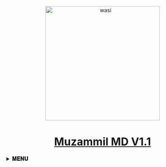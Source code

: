 <p align="center">  
  <a href="https://whatsapp.com/channel/0029VajzERVFy72FxXdllv2y<p align="center">  
  <a href="https://whatsapp.com/channel/0029VajzERVFy72FxXdllv2y">
    <img alt="wasi" height="300" src="https://telegra.ph/file/546bf9a6c193ec57590b5.jpg">
    <h1 align="center">Muzammil MD V1.1</h1>
  </a>
</p>

<b><details><summary>𝐌𝐄𝐍𝐔</summary><br>
𝐖𝐞𝐥𝐜𝐨𝐦𝐞 𝐓𝐨 𝐌𝐮𝐳𝐚𝐦𝐦𝐢𝐥 - 𝐌𝐃 𝐖𝐡𝐚𝐭𝐬𝐚𝐩𝐩 𝐁𝐨𝐭

<b><details><summary>𝐎𝐖𝐍𝐄𝐑</summary><br>

<a href='https://wa.link/mja069' target="_blank"><img alt='Whatsapp Contect' src='https://img.shields.io/badge/Whatsapp_Contect-100000?style=for-the-badge&logo=scan&logoColor=white&labelColor=green&color=green'/></a>

<a href='https://github.com/itxmemuzammil/Muzammil-MD/fork' target="_blank"><img alt='Fork repo' src='https://img.shields.io/badge/YouTube Channel-100000?style=for-the-badge&logo=scan&logoColor=white&labelColor=red&color=red'/></a>

<a href='https://www.tiktok.com/@muzammil_haqnawaz?_t=8oXEgl6JuWD&_r=1' target="_blank"><img alt='Tiktok' src='https://img.shields.io/badge/Follow ON TikTok-100000?style=for-the-badge&logo=scan&logoColor=white&labelColor=white&color=black'/></a>

<a href='https://www.instagram.com/muzammilhaqnawaz01?igsh=MTJ5NG1rYnltbmdsNg==' target="_blank"><img alt='Tiktok' src='https://img.shields.io/badge/Follow ON Instagram-100000?style=for-the-badge&logo=scan&logoColor=red&labelColor=white&color=red'/></a>

<a href='https://www.facebook.com/muhammadmuzammilhaqnawazarain?mibextid=ZbWKwL' target="_blank"><img alt='QR Coad' src='https://img.shields.io/badge/Facebook Profile-100000?style=for-the-badge&logo=scan&logoColor=white&labelColor=black&color=blue'/></a>

</details>

<b><details><summary>𝐅𝐎𝐑𝐊 𝐓𝐇𝐈𝐒 𝐑𝐄𝐏𝐎</summary><br>
<a href='https://github.com/itxmemuzammil/Muzammil-MD/fork' target="_blank"><img alt='Fork repo' src='https://img.shields.io/badge/Fork Repo-100000?style=for-the-badge&logo=scan&logoColor=white&labelColor=black&color=red'/></a>

<a href='https://wa.link/3fyho7' target="_blank"><img alt='For Help' src='https://img.shields.io/badge/For_Help-100000?style=for-the-badge&logo=scan&logoColor=white&labelColor=black&color=green'/></a>

</details>

<b><details><summary>𝐒𝐄𝐀𝐒𝐈𝐎𝐍 𝐈𝐃</summary><br>

<a href='https://github.com/itxmemuzammil/Muzammil-MD/fork' target="_blank"><img alt='Pair Coad' src='https://img.shields.io/badge/Session_id-100000?style=for-the-badge&logo=scan&logoColor=white&labelColor=black&color=red'/></a>

<a href='https://github.com/itxmemuzammil/Muzammil-MD/fork' target="_blank"><img alt='QR Coad' src='https://img.shields.io/badge/Pair_Coad-100000?style=for-the-badge&logo=scan&logoColor=white&labelColor=black&color=red'/></a>

<a href='https://wa.link/rly9hl' target="_blank"><img alt='For Help' src='https://img.shields.io/badge/For_Help-100000?style=for-the-badge&logo=scan&logoColor=white&labelColor=black&color=green'/></a>

How TO Get Session ID- [Watch Video](😀🌞) Toutril Video

</details>

<b><details><summary>𝐃𝐄𝐏𝐎𝐋𝐘𝐌𝐄𝐍𝐓 𝐒𝐄𝐂𝐓𝐈𝐎𝐍</summary><br>
Hehe
</details>

<b><details><summary>𝐇𝐄𝐋𝐏 𝐒𝐄𝐂𝐓𝐈𝐎𝐍</summary><br>
Hehe
</details>

</details>


